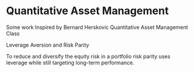 # Quantitative Asset Management
Some work Inspired by Bernard Herskovic Quantitative Asset Management Class

Leverage Aversion and Risk Parity

To reduce and diversify the equity risk in a portfolio risk parity uses leverage while still targeting long-term performance.
